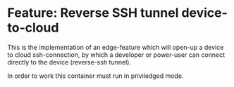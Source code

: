 # Feature: Reverse SSH tunnel device-to-cloud

This is the implementation of an edge-feature which will open-up a device to cloud ssh-connection, by which a developer or power-user can connect directly to the device (reverse-ssh tunnel).

In order to work this container must run in priviledged mode.

